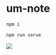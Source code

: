 # um-note

```javascript
npm i

npm run serve
```

![](https://pic.imgdb.cn/item/6119d4815132923bf86613b3.gif)
<br><br>